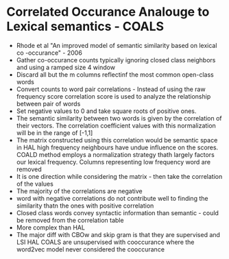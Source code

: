# Correlated Occurance Analouge to Lexical semantics - COALS
- Rhode et al "An improved model of semantic similarity based on lexical co -occurance" - 2006
- Gather co-occurance counts typically ignoring closed class neighbors and using a ramped size 4 window
- Discard all but the m columns reflectinf the most common open-class words
- Convert counts to word pair correlations - Instead of using the raw frequency score correlation score is used to analyze the relationship  between pair of words 
- Set negative values to 0 and take square roots of positive ones.
- The semantic similarity between two words is given by the correlation of their vectors. The correlation coefficient values with this normalization will be in the range of [-1,1]
- The matrix constructed using this correlation would be semantic space in HAL high frequency neighbours have undue influence on the scores. COALD method employs a normalization strategy thath largely factors our lexical frequency. Columns representing low frequency word are removed
- It is one direction while considering the matrix - then take the correlation of the values
- The majority of the correlations are negative
- word with negative correlations do not contribute well to finding the similarity thatn the ones with positive correlation
- Closed class words convey syntactic information than semantic - could be removed from the correlation table
- More complex than HAL
- The major diff with CBOw and skip gram is that they are supervised and LSI HAL COALS are unsupervised with cooccurance where the word2vec model never considered the cooccurance


